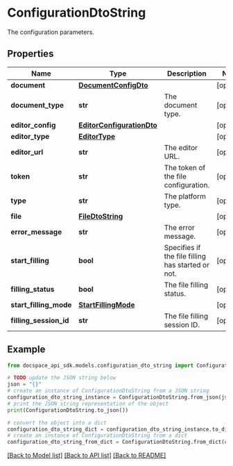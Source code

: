 # ConfigurationDtoString
The configuration parameters.

## Properties

Name | Type | Description | Notes
------------ | ------------- | ------------- | -------------
**document** | [**DocumentConfigDto**](DocumentConfigDto.md) |  | [optional] 
**document_type** | **str** | The document type. | [optional] 
**editor_config** | [**EditorConfigurationDto**](EditorConfigurationDto.md) |  | [optional] 
**editor_type** | [**EditorType**](EditorType.md) |  | [optional] 
**editor_url** | **str** | The editor URL. | [optional] 
**token** | **str** | The token of the file configuration. | [optional] 
**type** | **str** | The platform type. | [optional] 
**file** | [**FileDtoString**](FileDtoString.md) |  | [optional] 
**error_message** | **str** | The error message. | [optional] 
**start_filling** | **bool** | Specifies if the file filling has started or not. | [optional] 
**filling_status** | **bool** | The file filling status. | [optional] 
**start_filling_mode** | [**StartFillingMode**](StartFillingMode.md) |  | [optional] 
**filling_session_id** | **str** | The file filling session ID. | [optional] 

## Example

```python
from docspace_api_sdk.models.configuration_dto_string import ConfigurationDtoString

# TODO update the JSON string below
json = "{}"
# create an instance of ConfigurationDtoString from a JSON string
configuration_dto_string_instance = ConfigurationDtoString.from_json(json)
# print the JSON string representation of the object
print(ConfigurationDtoString.to_json())

# convert the object into a dict
configuration_dto_string_dict = configuration_dto_string_instance.to_dict()
# create an instance of ConfigurationDtoString from a dict
configuration_dto_string_from_dict = ConfigurationDtoString.from_dict(configuration_dto_string_dict)
```
[[Back to Model list]](../README.md#documentation-for-models) [[Back to API list]](../README.md#documentation-for-api-endpoints) [[Back to README]](../README.md)


